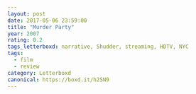 ```yaml
---
layout: post 
date: 2017-05-06 23:59:00
title: "Murder Party"
year: 2007
rating: 0.2
tags_letterboxd: narrative, Shudder, streaming, HDTV, NYC
tags:
  - film
  - review
category: Letterboxd
canonical: https://boxd.it/h2SN9
---
```


